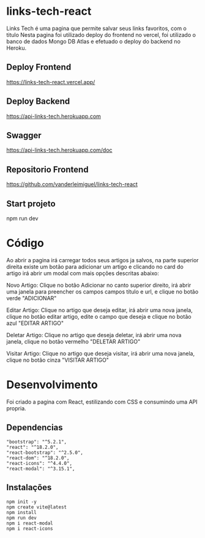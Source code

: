 # links-tech-react

Links Tech é uma pagina que permite salvar seus links favoritos, com o titulo
Nesta pagina foi utilizado deploy do frontend no vercel, foi utilizado o banco de dados Mongo DB Atlas e efetuado o deploy do backend no Heroku.

## Deploy Frontend

https://links-tech-react.vercel.app/

## Deploy Backend

https://api-links-tech.herokuapp.com

## Swagger

https://api-links-tech.herokuapp.com/doc

## Repositorio Frontend

https://github.com/vanderleimiguel/links-tech-react

## Start projeto

npm run dev

# Código

Ao abrir a pagina irá carregar todos seus artigos ja salvos, na parte superior direita existe um botão para adicionar um artigo e clicando no card do artigo irá abrir um modal com mais opções descritas abaixo:

Novo Artigo: Clique no botão Adicionar no canto superior direito, irá abrir uma janela para preencher os campos campos título e url, e clique no botão verde "ADICIONAR"

Editar Artigo: Clique no artigo que deseja editar, irá abrir uma nova janela, clique no botão editar artigo, edite o campo que deseja e clique no botão azul "EDITAR ARTIGO"

Deletar Artigo: Clique no artigo que deseja deletar, irá abrir uma nova janela, clique no botão vermelho "DELETAR ARTIGO"

Visitar Artigo: Clique no artigo que deseja visitar, irá abrir uma nova janela, clique no botão cinza "VISITAR ARTIGO"

# Desenvolvimento

Foi criado a pagina com React, estilizando com CSS e  consumindo uma API propria.

## Dependencias

    "bootstrap": "^5.2.1",
    "react": "^18.2.0",
    "react-bootstrap": "^2.5.0",
    "react-dom": "^18.2.0",
    "react-icons": "^4.4.0",
    "react-modal": "^3.15.1",

## Instalações

    npm init -y
    npm create vite@latest
    npm install
    npm run dev
    npm i react-modal
    npm i react-icons